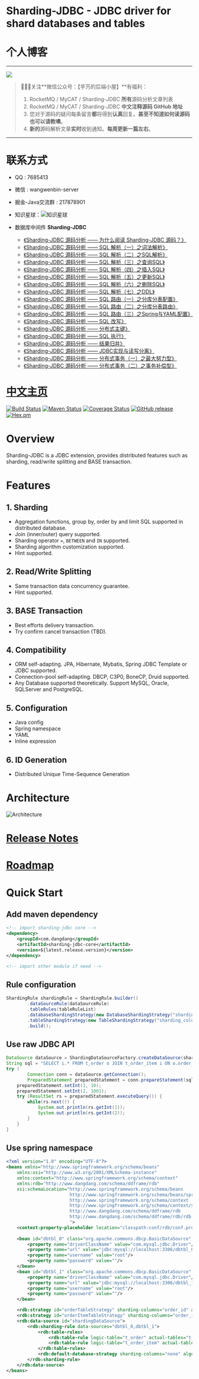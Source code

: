# Sharding-JDBC - JDBC driver for shard databases and tables 

# 个人博客

-------

![](http://www.yunai.me/images/common/wechat_mp.jpeg)

> 🙂🙂🙂关注**微信公众号：【芋艿的后端小屋】**有福利：  
> 1. RocketMQ / MyCAT / Sharding-JDBC **所有**源码分析文章列表  
> 2. RocketMQ / MyCAT / Sharding-JDBC **中文注释源码 GitHub 地址**  
> 3. 您对于源码的疑问每条留言**都**将得到**认真**回复。**甚至不知道如何读源码也可以请教噢**。  
> 4. **新的**源码解析文章**实时**收到通知。**每周更新一篇左右**。

-------

# 联系方式

* QQ : 7685413
* 微信 : wangwenbin-server
* 掘金-Java交流群 : 217878901
* 知识星球：![知识星球](http://www.iocoder.cn/images/Architecture/2017_12_29/01.png)

* 数据库中间件 **Sharding-JDBC**
    * [《Sharding-JDBC 源码分析 —— 为什么阅读 Sharding-JDBC 源码？》](http://www.iocoder.cn/Sharding-JDBC/why-read-Sharding-JDBC-source-code?github&1602)
    * [《Sharding-JDBC 源码分析 —— SQL 解析（一）之词法解析》](http://www.iocoder.cn/Sharding-JDBC/sql-parse-1?github&1602)
    * [《Sharding-JDBC 源码分析 —— SQL 解析（二）之SQL解析》](http://www.iocoder.cn/Sharding-JDBC/sql-parse-2?github&1602)
    * [《Sharding-JDBC 源码分析 —— SQL 解析（三）之查询SQL》](http://www.iocoder.cn/Sharding-JDBC/sql-parse-3?github&1602)
    * [《Sharding-JDBC 源码分析 —— SQL 解析（四）之插入SQL》](http://www.iocoder.cn/Sharding-JDBC/sql-parse-4?github&1602)
    * [《Sharding-JDBC 源码分析 —— SQL 解析（五）之更新SQL》](http://www.iocoder.cn/Sharding-JDBC/sql-parse-5?github&1602)
    * [《Sharding-JDBC 源码分析 —— SQL 解析（六）之删除SQL》](http://www.iocoder.cn/Sharding-JDBC/sql-parse-6?github&1602)
    * [《Sharding-JDBC 源码分析 —— SQL 解析（七）之DDL》](http://www.iocoder.cn/Sharding-JDBC/sql-parse-7?github&1602)
    * [《Sharding-JDBC 源码分析 —— SQL 路由（一）之分库分表配置》](http://www.iocoder.cn/Sharding-JDBC/sql-route-1?github&1602)
    * [《Sharding-JDBC 源码分析 —— SQL 路由（二）之分库分表路由》](http://www.iocoder.cn/Sharding-JDBC/sql-route-2?github&1602)
    * [《Sharding-JDBC 源码分析 —— SQL 路由（三）之Spring与YAML配置》](http://www.iocoder.cn/Sharding-JDBC/sql-route-3?github&1602)
    * [《Sharding-JDBC 源码分析 —— SQL 改写》](http://www.iocoder.cn/Sharding-JDBC/sql-rewrite?github&1602)
    * [《Sharding-JDBC 源码分析 —— 分布式主键》](http://www.iocoder.cn/Sharding-JDBC/distributed-id?github&1602)
    * [《Sharding-JDBC 源码分析 —— SQL 执行》](http://www.iocoder.cn/Sharding-JDBC/sql-execute?github&1602)
    * [《Sharding-JDBC 源码分析 —— 结果归并》](http://www.iocoder.cn/Sharding-JDBC/result-merger?github&1602)
    * [《Sharding-JDBC 源码分析 —— JDBC实现与读写分离》](http://www.iocoder.cn/Sharding-JDBC/jdbc-implement-and-read-write-splitting?github&1602)
    * [《Sharding-JDBC 源码分析 —— 分布式事务（一）之最大努力型》](http://www.iocoder.cn/Sharding-JDBC/transaction-bed?github&1602)
    * [《Sharding-JDBC 源码分析 —— 分布式事务（二）之事务补偿型》](http://www.iocoder.cn/Sharding-JDBC/transaction-tcc?github&1602)

# [中文主页](http://dangdangdotcom.github.io/sharding-jdbc)

[![Build Status](https://secure.travis-ci.org/dangdangdotcom/sharding-jdbc.png?branch=master)](https://travis-ci.org/dangdangdotcom/sharding-jdbc)
[![Maven Status](https://maven-badges.herokuapp.com/maven-central/com.dangdang/sharding-jdbc/badge.svg)](https://maven-badges.herokuapp.com/maven-central/com.dangdang/sharding-jdbc)
[![Coverage Status](https://coveralls.io/repos/dangdangdotcom/sharding-jdbc/badge.svg?branch=master&service=github)](https://coveralls.io/github/dangdangdotcom/sharding-jdbc?branch=master)
[![GitHub release](https://img.shields.io/github/release/dangdangdotcom/sharding-jdbc.svg)](https://github.com/dangdangdotcom/sharding-jdbc/releases)
[![Hex.pm](http://dangdangdotcom.github.io/sharding-jdbc/img/license.svg)](http://www.apache.org/licenses/LICENSE-2.0.html)

# Overview

Sharding-JDBC is a JDBC extension, provides distributed features such as sharding, read/write splitting and BASE transaction.

# Features

## 1. Sharding
* Aggregation functions, group by, order by and limit SQL supported in distributed database.
* Join (inner/outer) query supported.
* Sharding operator `=`, `BETWEEN` and `IN` supported.
* Sharding algorithm customization supported.
* Hint supported.

## 2. Read/Write Splitting
* Same transaction data concurrency guarantee.
* Hint supported.

## 3. BASE Transaction
* Best efforts delivery transaction.
* Try confirm cancel transaction (TBD).

## 4. Compatibility
* ORM self-adapting. JPA, Hibernate, Mybatis, Spring JDBC Template or JDBC supported.
* Connection-pool self-adapting. DBCP, C3P0, BoneCP, Druid supported.
* Any Database supported theoretically. Support MySQL, Oracle, SQLServer and PostgreSQL.

## 5. Configuration
* Java config
* Spring namespace
* YAML
* Inline expression

## 6. ID Generation
* Distributed Unique Time-Sequence Generation

# Architecture

![Architecture](http://dangdangdotcom.github.io/sharding-jdbc/img/architecture_en.png)

# [Release Notes](https://github.com/dangdangdotcom/sharding-jdbc/releases)

# [Roadmap](ROADMAP.md)

# Quick Start

## Add maven dependency

```xml
<!-- import sharding-jdbc core -->
<dependency>
    <groupId>com.dangdang</groupId>
    <artifactId>sharding-jdbc-core</artifactId>
    <version>${latest.release.version}</version>
</dependency>

<!-- import other module if need -->
```

## Rule configuration

```java
ShardingRule shardingRule = ShardingRule.builder()
        .dataSourceRule(dataSourceRule)
        .tableRules(tableRuleList)
        .databaseShardingStrategy(new DatabaseShardingStrategy("sharding_column", new XXXShardingAlgorithm()))
        .tableShardingStrategy(new TableShardingStrategy("sharding_column", new XXXShardingAlgorithm())))
        .build();
```

## Use raw JDBC API

```java
DataSource dataSource = ShardingDataSourceFactory.createDataSource(shardingRule);
String sql = "SELECT i.* FROM t_order o JOIN t_order_item i ON o.order_id=i.order_id WHERE o.user_id=? AND o.order_id=?";
try (
        Connection conn = dataSource.getConnection();
        PreparedStatement preparedStatement = conn.prepareStatement(sql)) {
    preparedStatement.setInt(1, 10);
    preparedStatement.setInt(2, 1001);
    try (ResultSet rs = preparedStatement.executeQuery()) {
        while(rs.next()) {
            System.out.println(rs.getInt(1));
            System.out.println(rs.getInt(2));
        }
    }
}
```

## Use spring namespace

```xml
<?xml version="1.0" encoding="UTF-8"?>
<beans xmlns="http://www.springframework.org/schema/beans"
    xmlns:xsi="http://www.w3.org/2001/XMLSchema-instance" 
    xmlns:context="http://www.springframework.org/schema/context"
    xmlns:rdb="http://www.dangdang.com/schema/ddframe/rdb" 
    xsi:schemaLocation="http://www.springframework.org/schema/beans 
                        http://www.springframework.org/schema/beans/spring-beans.xsd
                        http://www.springframework.org/schema/context 
                        http://www.springframework.org/schema/context/spring-context.xsd 
                        http://www.dangdang.com/schema/ddframe/rdb 
                        http://www.dangdang.com/schema/ddframe/rdb/rdb.xsd 
                        ">
    <context:property-placeholder location="classpath:conf/rdb/conf.properties" ignore-unresolvable="true"/>
    
    <bean id="dbtbl_0" class="org.apache.commons.dbcp.BasicDataSource" destroy-method="close">
        <property name="driverClassName" value="com.mysql.jdbc.Driver"/>
        <property name="url" value="jdbc:mysql://localhost:3306/dbtbl_0"/>
        <property name="username" value="root"/>
        <property name="password" value=""/>
    </bean>
    <bean id="dbtbl_1" class="org.apache.commons.dbcp.BasicDataSource" destroy-method="close">
        <property name="driverClassName" value="com.mysql.jdbc.Driver"/>
        <property name="url" value="jdbc:mysql://localhost:3306/dbtbl_1"/>
        <property name="username" value="root"/>
        <property name="password" value=""/>
    </bean>

    <rdb:strategy id="orderTableStrategy" sharding-columns="order_id" algorithm-expression="t_order_${order_id.longValue() % 4}"/>
    <rdb:strategy id="orderItemTableStrategy" sharding-columns="order_id" algorithm-expression="t_order_item_${order_id.longValue() % 4}"/>
    <rdb:data-source id="shardingDataSource">
        <rdb:sharding-rule data-sources="dbtbl_0,dbtbl_1">
            <rdb:table-rules>
                <rdb:table-rule logic-table="t_order" actual-tables="t_order_${0..3}" table-strategy="orderTableStrategy"/>
                <rdb:table-rule logic-table="t_order_item" actual-tables="t_order_item_${0..3}" table-strategy="orderItemTableStrategy"/>
            </rdb:table-rules>
            <rdb:default-database-strategy sharding-columns="none" algorithm-class="com.dangdang.ddframe.rdb.sharding.api.strategy.database.NoneDatabaseShardingAlgorithm"/>
        </rdb:sharding-rule>
    </rdb:data-source>
</beans>
```
